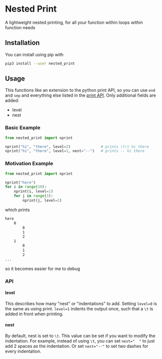 # Nested Print
A lightweight nested printing, for all your function within loops within function needs

## Installation
You can install using pip with

```bash
pip3 install --user nested_print
```

## Usage
This functions like an extension to the python print API, so you can use `end` and `sep` and everything else listed in the [print API](https://docs.python.org/3/library/functions.html#print). Only additional fields are added:

* level
* nest

### Basic Example

```python
from nested_print import nprint

nprint("hi", "there", level=2)              # prints \t\t hi there
nprint("hi", "there", level=1, nest="--")   # prints -- hi there
```

### Motivation Example

```python
from nested_print import nprint

nprint("here")
for i in range(10):
    nprint(i, level=1)
    for j in range(3):
        nprint(j, level=2)
```

which prints

```bash
here
    0
        0
        1
        2
    1
        0
        1
        2
...
```
so it becomes easier for me to debug

### API

#### level
This describes how many "nest" or "indentations" to add. Setting `level=0` is the same as using print. `level=1` indents the output once, such that a `\t` is added in front when printing.

#### nest
By default, nest is set to `\t`. This value can be set if you want to modify the indentation. For example, instead of using `\t`, you can set `nest="  "` to just add 2 spaces as the indentation. Or set `nest="--"` to set two dashes for every indentation.
